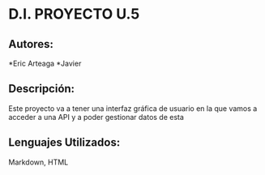 # D.I. PROYECTO U.5

## Autores:

*Eric Arteaga 
*Javier 

## Descripción:

Este proyecto va a tener una interfaz gráfica de usuario en la que vamos a acceder a una API 
y a poder gestionar datos de esta

## Lenguajes Utilizados:
Markdown, HTML
